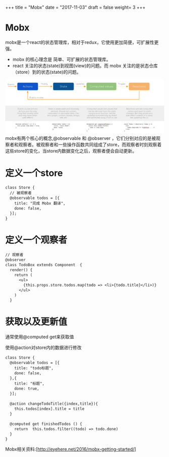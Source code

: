 +++
title = "Mobx"
date = "2017-11-03"
draft = false
weight= 3
+++

# Mobx
mobx是一个react的状态管理库，相对于redux，它使用更加简便，可扩展性更强。

- mobx 的核心理念是 简单、可扩展的状态管理库。
- react 关注的状态(state)到视图(view)的问题。而 mobx 关注的是状态仓库（store）到的状态(state)的问题。


![mobx工作流程图](./images/mobx.png)
mobx有两个核心的概念,@observable 和 @observer ，它们分别对应的是被观察者和观察者。被观察者和一些操作函数共同组成了store，而观察者时刻观察着这些store的变化，当store内数据变化之后，观察者便会自动更新。

# 定义一个store
```
class Store {
  // 被观察者
  @observable todos = [{
    title: "完成 Mobx 翻译",
    done: false,
  }];
}

```
# 定义一个观察者

```
// 观察者
@observer
class TodoBox extends Component  {
  render() {
    return (
      <ul>
        {this.props.store.todos.map(todo => <li>{todo.title}</li>)}
      </ul>
    )
  }
```
# 获取以及更新值

通常使用@computed get来获取值

使用@action对store内的数据进行修改
```
class Store {
  @observable todos = [{
    title: "todo标题",
    done: false,
  },{
    title: "标题",
    done: true,
  }];

  @action changeTodoTitle({index,title}){
    this.todos[index].title = title
  }

  @computed get finishedTodos () {
    return  this.todos.filter((todo) => todo.done)
  }
}
```

Mobx相关资料:[http://eyehere.net/2016/mobx-getting-started/]